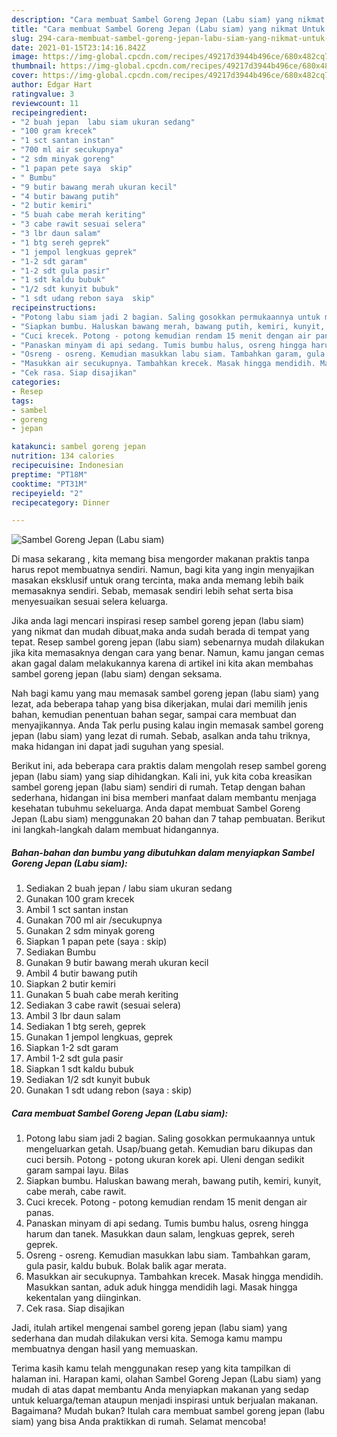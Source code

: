 ```yaml
---
description: "Cara membuat Sambel Goreng Jepan (Labu siam) yang nikmat Untuk Jualan"
title: "Cara membuat Sambel Goreng Jepan (Labu siam) yang nikmat Untuk Jualan"
slug: 294-cara-membuat-sambel-goreng-jepan-labu-siam-yang-nikmat-untuk-jualan
date: 2021-01-15T23:14:16.842Z
image: https://img-global.cpcdn.com/recipes/49217d3944b496ce/680x482cq70/sambel-goreng-jepan-labu-siam-foto-resep-utama.jpg
thumbnail: https://img-global.cpcdn.com/recipes/49217d3944b496ce/680x482cq70/sambel-goreng-jepan-labu-siam-foto-resep-utama.jpg
cover: https://img-global.cpcdn.com/recipes/49217d3944b496ce/680x482cq70/sambel-goreng-jepan-labu-siam-foto-resep-utama.jpg
author: Edgar Hart
ratingvalue: 3
reviewcount: 11
recipeingredient:
- "2 buah jepan  labu siam ukuran sedang"
- "100 gram krecek"
- "1 sct santan instan"
- "700 ml air secukupnya"
- "2 sdm minyak goreng"
- "1 papan pete saya  skip"
- " Bumbu"
- "9 butir bawang merah ukuran kecil"
- "4 butir bawang putih"
- "2 butir kemiri"
- "5 buah cabe merah keriting"
- "3 cabe rawit sesuai selera"
- "3 lbr daun salam"
- "1 btg sereh geprek"
- "1 jempol lengkuas geprek"
- "1-2 sdt garam"
- "1-2 sdt gula pasir"
- "1 sdt kaldu bubuk"
- "1/2 sdt kunyit bubuk"
- "1 sdt udang rebon saya  skip"
recipeinstructions:
- "Potong labu siam jadi 2 bagian. Saling gosokkan permukaannya untuk mengeluarkan getah. Usap/buang getah. Kemudian baru dikupas dan cuci bersih. Potong - potong ukuran korek api. Uleni dengan sedikit garam sampai layu. Bilas"
- "Siapkan bumbu. Haluskan bawang merah, bawang putih, kemiri, kunyit, cabe merah, cabe rawit."
- "Cuci krecek. Potong - potong kemudian rendam 15 menit dengan air panas."
- "Panaskan minyam di api sedang. Tumis bumbu halus, osreng hingga harum dan tanek. Masukkan daun salam, lengkuas geprek, sereh geprek."
- "Osreng - osreng. Kemudian masukkan labu siam. Tambahkan garam, gula pasir, kaldu bubuk. Bolak balik agar merata."
- "Masukkan air secukupnya. Tambahkan krecek. Masak hingga mendidih. Masukkan santan, aduk aduk hingga mendidih lagi. Masak hingga kekentalan yang diinginkan."
- "Cek rasa. Siap disajikan"
categories:
- Resep
tags:
- sambel
- goreng
- jepan

katakunci: sambel goreng jepan 
nutrition: 134 calories
recipecuisine: Indonesian
preptime: "PT18M"
cooktime: "PT31M"
recipeyield: "2"
recipecategory: Dinner

---
```



![Sambel Goreng Jepan (Labu siam)](https://img-global.cpcdn.com/recipes/49217d3944b496ce/680x482cq70/sambel-goreng-jepan-labu-siam-foto-resep-utama.jpg)

Di masa  sekarang , kita memang bisa mengorder makanan praktis tanpa harus repot membuatnya sendiri. Namun, bagi kita yang ingin menyajikan masakan eksklusif untuk orang tercinta, maka anda memang lebih baik memasaknya sendiri. Sebab, memasak sendiri lebih sehat serta bisa menyesuaikan sesuai selera keluarga.

Jika anda lagi mencari inspirasi resep sambel goreng jepan (labu siam) yang nikmat dan mudah dibuat,maka anda sudah berada di tempat yang tepat. Resep sambel goreng jepan (labu siam)  sebenarnya mudah dilakukan jika kita memasaknya dengan cara yang benar. Namun, kamu jangan cemas akan gagal dalam melakukannya 
karena di artikel ini kita akan membahas sambel goreng jepan (labu siam) dengan seksama.  



Nah bagi kamu yang mau memasak sambel goreng jepan (labu siam) yang lezat, ada beberapa tahap yang bisa dikerjakan, mulai dari memilih jenis bahan, kemudian penentuan bahan segar, sampai cara membuat dan menyajikannya. Anda Tak perlu pusing kalau ingin memasak sambel goreng jepan (labu siam) yang lezat di rumah. Sebab, asalkan anda  tahu triknya, maka hidangan ini dapat jadi suguhan yang spesial.

Berikut ini, ada beberapa cara praktis  dalam mengolah resep sambel goreng jepan (labu siam) yang siap dihidangkan. Kali ini, yuk kita coba kreasikan sambel goreng jepan (labu siam) sendiri di rumah. Tetap dengan bahan sederhana, hidangan ini bisa memberi manfaat dalam membantu menjaga kesehatan tubuhmu sekeluarga. Anda dapat membuat Sambel Goreng Jepan (Labu siam) menggunakan 20 bahan dan 7 tahap pembuatan. Berikut ini langkah-langkah dalam membuat hidangannya.

<!--inarticleads1-->

##### Bahan-bahan dan bumbu yang dibutuhkan dalam menyiapkan Sambel Goreng Jepan (Labu siam):

1. Sediakan 2 buah jepan / labu siam ukuran sedang
1. Gunakan 100 gram krecek
1. Ambil 1 sct santan instan
1. Gunakan 700 ml air /secukupnya
1. Gunakan 2 sdm minyak goreng
1. Siapkan 1 papan pete (saya : skip)
1. Sediakan  Bumbu
1. Gunakan 9 butir bawang merah ukuran kecil
1. Ambil 4 butir bawang putih
1. Siapkan 2 butir kemiri
1. Gunakan 5 buah cabe merah keriting
1. Sediakan 3 cabe rawit (sesuai selera)
1. Ambil 3 lbr daun salam
1. Sediakan 1 btg sereh, geprek
1. Gunakan 1 jempol lengkuas, geprek
1. Siapkan 1-2 sdt garam
1. Ambil 1-2 sdt gula pasir
1. Siapkan 1 sdt kaldu bubuk
1. Sediakan 1/2 sdt kunyit bubuk
1. Gunakan 1 sdt udang rebon (saya : skip)




<!--inarticleads2-->

##### Cara membuat Sambel Goreng Jepan (Labu siam):

1. Potong labu siam jadi 2 bagian. Saling gosokkan permukaannya untuk mengeluarkan getah. Usap/buang getah. Kemudian baru dikupas dan cuci bersih. Potong - potong ukuran korek api. Uleni dengan sedikit garam sampai layu. Bilas
1. Siapkan bumbu. Haluskan bawang merah, bawang putih, kemiri, kunyit, cabe merah, cabe rawit.
1. Cuci krecek. Potong - potong kemudian rendam 15 menit dengan air panas.
1. Panaskan minyam di api sedang. Tumis bumbu halus, osreng hingga harum dan tanek. Masukkan daun salam, lengkuas geprek, sereh geprek.
1. Osreng - osreng. Kemudian masukkan labu siam. Tambahkan garam, gula pasir, kaldu bubuk. Bolak balik agar merata.
1. Masukkan air secukupnya. Tambahkan krecek. Masak hingga mendidih. Masukkan santan, aduk aduk hingga mendidih lagi. Masak hingga kekentalan yang diinginkan.
1. Cek rasa. Siap disajikan




Jadi, itulah artikel mengenai  sambel goreng jepan (labu siam)  yang sederhana dan mudah dilakukan versi kita. Semoga kamu mampu membuatnya dengan hasil yang memuaskan. 

Terima kasih kamu telah menggunakan resep yang kita tampilkan di halaman ini. Harapan kami, olahan  Sambel Goreng Jepan (Labu siam) yang mudah di atas dapat membantu Anda menyiapkan makanan yang sedap untuk keluarga/teman ataupun menjadi inspirasi untuk berjualan makanan. Bagaimana? Mudah bukan? Itulah cara membuat sambel goreng jepan (labu siam) yang bisa Anda praktikkan di rumah. Selamat mencoba!

